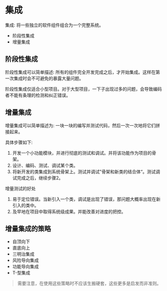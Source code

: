# 集成

集成: 将一些独立的软件组件组合为一个完整系统。

- 阶段性集成
- 增量集成

## 阶段性集成

阶段性集成可以简单描述: 所有的组件完全开发完成之后，才开始集成。这样在第一次集成时会不可避免的暴露大量问题。

阶段性集成仅适合小型项目。对于大型项目，一下子出现过多的问题，会导致编码者不能有条理的检测和纠正错误。

## 增量集成

增量集成可以简单描述为: 一块一块的编写并测试代码，然后一次一次地将它们拼接起来。

具体步骤如下:
1. 开发一个小功能模块，并进行彻底的测试和调试。并将该功能作为项目的骨架。
2. 设计、编码、测试、调试某个类。
3. 将新开发的类集成到系统骨架上。测试并调试”骨架和新类的结合体“。测试调试完成之后，继续步骤2。

增量测试的好处
1. 易于定位错误。当新引入一个类，调试是出现了错误，那问题大概率出现在新引入的类中。
2. 及早地在项目中取得系统级成果。并能改善对进度的把控。

## 增量集成的策略

- 自顶向下
- 直底向上
- 三明治集成
- 风险导向集成
- 功能导向集成
- T-型集成

> 需要注意，在使用这些策略时不应该生搬硬套，这些更多是启发而非准则。

